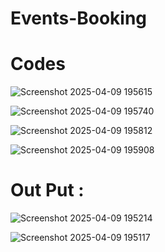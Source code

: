 # Events-Booking


<h1>Codes</h1>

![Screenshot 2025-04-09 195615](https://github.com/user-attachments/assets/84407814-4900-4087-8878-99554dc8a04f)

![Screenshot 2025-04-09 195740](https://github.com/user-attachments/assets/a4e61e70-767c-4e53-8ccc-7bcc2900883d)

![Screenshot 2025-04-09 195812](https://github.com/user-attachments/assets/641df697-727c-47cd-a443-2bc8b2ab55ca)

![Screenshot 2025-04-09 195908](https://github.com/user-attachments/assets/3915dad6-f4f5-470f-8163-a6a4f67c0fae)


<h1>Out Put : </h1>

![Screenshot 2025-04-09 195214](https://github.com/user-attachments/assets/6b7ae0a8-928b-4789-90e8-3fc9a7ff4dae)

![Screenshot 2025-04-09 195117](https://github.com/user-attachments/assets/a1fec345-5888-4987-ba34-3fb5b77a9848)
